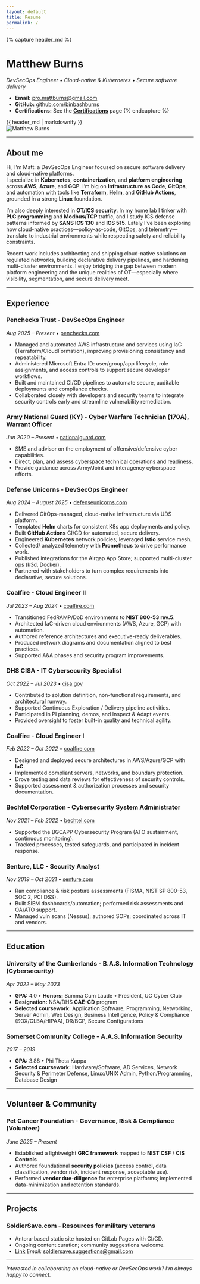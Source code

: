 ```yaml
---
layout: default
title: Resume
permalink: /
---
```


<link rel="stylesheet" href="{{ '/assets/css/profile.css' | relative_url }}">

{% capture header_md %}
# Matthew Burns

_DevSecOps Engineer • Cloud-native & Kubernetes • Secure software delivery_

- **Email:** [pro.mattburns@gmail.com](mailto:pro.mattburns@gmail.com)  
- **GitHub:** [github.com/binbashburns](https://github.com/binbashburns)  
- **Certifications:** See the **[Certifications](/badges/)** page
{% endcapture %}

<div class="hero">
  <div class="hero-text">{{ header_md | markdownify }}</div>
  <img class="avatar" src="{{ '/assets/img/profile.png' | relative_url }}" alt="Matthew Burns" loading="lazy" />
</div>

---

## About me

Hi, I’m Matt: a DevSecOps Engineer focused on secure software delivery and cloud-native platforms.  
I specialize in **Kubernetes**, **containerization**, and **platform engineering** across **AWS**, **Azure**, and **GCP**. I’m big on **Infrastructure as Code**, **GitOps**, and automation with tools like **Terraform**, **Helm**, and **GitHub Actions**, grounded in a strong **Linux** foundation.

I’m also deeply interested in **OT/ICS security**. In my home lab I tinker with **PLC programming** and **Modbus/TCP** traffic, and I study ICS defense patterns informed by **SANS ICS 130** and **ICS 515**. Lately I’ve been exploring how cloud-native practices—policy-as-code, GitOps, and telemetry—translate to industrial environments while respecting safety and reliability constraints.

Recent work includes architecting and shipping cloud-native solutions on regulated networks, building declarative delivery pipelines, and hardening multi-cluster environments. I enjoy bridging the gap between modern platform engineering and the unique realities of OT—especially where visibility, segmentation, and secure delivery meet.

---

## Experience

### Penchecks Trust - DevSecOps Engineer
_Aug 2025 – Present_ • [penchecks.com](https://penchecks.com/)
- Managed and automated AWS infrastructure and services using IaC (Terraform/CloudFormation), improving provisioning consistency and repeatability.
- Administered Microsoft Entra ID: user/group/app lifecycle, role assignments, and access controls to support secure developer workflows.
- Built and maintained CI/CD pipelines to automate secure, auditable deployments and compliance checks.
- Collaborated closely with developers and security teams to integrate security controls early and streamline vulnerability remediation.

### Army National Guard (KY) - Cyber Warfare Technician (170A), Warrant Officer  
_Jun 2020 – Present_ • [nationalguard.com](https://nationalguard.com/)
- SME and advisor on the employment of offensive/defensive cyber capabilities.
- Direct, plan, and assess cyberspace technical operations and readiness.
- Provide guidance across Army/Joint and interagency cyberspace efforts.

### Defense Unicorns - DevSecOps Engineer  
_Aug 2024 – August 2025_ • [defenseunicorns.com](https://defenseunicorns.com/)
- Delivered GitOps-managed, cloud-native infrastructure via UDS platform.
- Templated **Helm** charts for consistent K8s app deployments and policy.
- Built **GitHub Actions** CI/CD for automated, secure delivery.
- Engineered **Kubernetes** network policies; leveraged **Istio** service mesh.
- Collected/ analyzed telemetry with **Prometheus** to drive performance work.
- Published integrations for the Airgap App Store; supported multi-cluster ops (k3d, Docker).
- Partnered with stakeholders to turn complex requirements into declarative, secure solutions.

### Coalfire - Cloud Engineer II  
_Jul 2023 – Aug 2024_ • [coalfire.com](https://coalfire.com/)
- Transitioned FedRAMP/DoD environments to **NIST 800-53 rev.5**.
- Architected IaC-driven cloud environments (AWS, Azure, GCP) with automation.
- Authored reference architectures and executive-ready deliverables.
- Produced network diagrams and documentation aligned to best practices.
- Supported A&A phases and security program improvements.

### DHS CISA - IT Cybersecurity Specialist  
_Oct 2022 – Jul 2023_ • [cisa.gov](https://www.cisa.gov/)
- Contributed to solution definition, non-functional requirements, and architectural runway.
- Supported Continuous Exploration / Delivery pipeline activities.
- Participated in PI planning, demos, and Inspect & Adapt events.
- Provided oversight to foster built-in quality and technical agility.

### Coalfire - Cloud Engineer I  
_Feb 2022 – Oct 2022_ • [coalfire.com](https://coalfire.com/)
- Designed and deployed secure architectures in AWS/Azure/GCP with **IaC**.
- Implemented compliant servers, networks, and boundary protection.
- Drove testing and data reviews for effectiveness of security controls.
- Supported assessment & authorization processes and security documentation.

### Bechtel Corporation - Cybersecurity System Administrator  
_Nov 2021 – Feb 2022_ • [bechtel.com](https://bechtel.com/)
- Supported the BGCAPP Cybersecurity Program (ATO sustainment, continuous monitoring).
- Tracked processes, tested safeguards, and participated in incident response.

### Senture, LLC - Security Analyst  
_Nov 2019 – Oct 2021_ • [senture.com](https://senture.com/)
- Ran compliance & risk posture assessments (FISMA, NIST SP 800-53, SOC 2, PCI DSS).
- Built SIEM dashboards/automation; performed risk assessments and OA/ATO support.
- Managed vuln scans (Nessus); authored SOPs; coordinated across IT and vendors.

---

## Education

### University of the Cumberlands - B.A.S. Information Technology (Cybersecurity)  
_Apr 2022 – May 2023_
- **GPA:** 4.0 • **Honors:** Summa Cum Laude • President, UC Cyber Club  
- **Designation:** NSA/DHS **CAE-CD** program  
- **Selected coursework:** Application Software, Programming, Networking, Server Admin, Web Design, Business Intelligence, Policy & Compliance (SOX/GLBA/HIPAA), DR/BCP, Secure Configurations

### Somerset Community College - A.A.S. Information Security  
_2017 – 2019_
- **GPA:** 3.88 • Phi Theta Kappa  
- **Selected coursework:** Hardware/Software, AD Services, Network Security & Perimeter Defense, Linux/UNIX Admin, Python/Programming, Database Design

---

## Volunteer & Community

### Pet Cancer Foundation - **Governance, Risk & Compliance (Volunteer)**  
_June 2025 – Present_  
- Established a lightweight **GRC framework** mapped to **NIST CSF** / **CIS Controls**
- Authored foundational **security policies** (access control, data classification, vendor risk, incident response, acceptable use).  
- Performed **vendor due-diligence** for enterprise platforms; implemented data-minimization and retention standards.

---

## Projects

### SoldierSave.com - Resources for military veterans
- Antora-based static site hosted on GitLab Pages with CI/CD.
- Ongoing content curation; community suggestions welcome.
- [Link](https://soldiersave.com/)
  _Email:_ soldiersave.suggestions@gmail.com

---

_Interested in collaborating on cloud-native or DevSecOps work? I’m always happy to connect._
